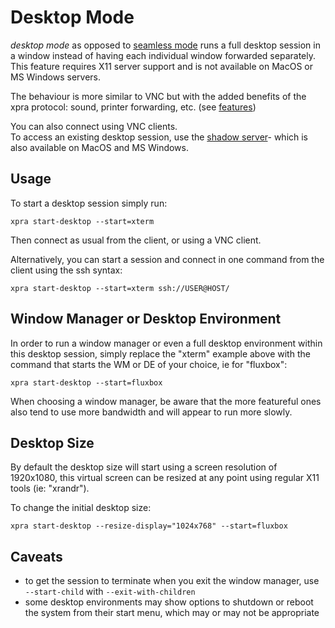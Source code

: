 # Desktop Mode
_desktop mode_ as opposed to [seamless mode](./Seamless.md) runs a full desktop session in a window instead of having each individual window forwarded separately.\
This feature requires X11 server support and is not available on MacOS or MS Windows servers.

The behaviour is more similar to VNC but with the added benefits of the xpra protocol: sound, printer forwarding, etc. (see [features](../Features/README.md))

You can also connect using VNC clients.\
To access an existing desktop session, use the [shadow server](./Shadow-Server.md)- which is also available on MacOS and MS Windows.


## Usage
To start a desktop session simply run:
```shell
xpra start-desktop --start=xterm
```
Then connect as usual from the client, or using a VNC client.

Alternatively, you can start a session and connect in one command from the client using the ssh syntax:
```shell
xpra start-desktop --start=xterm ssh://USER@HOST/
```


## Window Manager or Desktop Environment
In order to run a window manager or even a full desktop environment within this desktop session, simply replace the "xterm" example above with the command that starts the WM or DE of your choice, ie for "fluxbox":
```shell
xpra start-desktop --start=fluxbox
```
When choosing a window manager, be aware that the more featureful ones also tend to use more bandwidth and will appear to run more slowly.


## Desktop Size

By default the desktop size will start using a screen resolution of 1920x1080, this virtual screen can be resized at any point using regular X11 tools (ie: "xrandr").

To change the initial desktop size:
```shell
xpra start-desktop --resize-display="1024x768" --start=fluxbox
```

## Caveats
* to get the session to terminate when you exit the window manager, use `--start-child` with `--exit-with-children`
* some desktop environments may show options to shutdown or reboot the system from their start menu, which may or may not be appropriate
